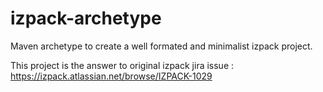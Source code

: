 # izpack-archetype

Maven archetype to create a well formated and minimalist izpack project.

This project is the answer to original izpack jira issue : https://izpack.atlassian.net/browse/IZPACK-1029
